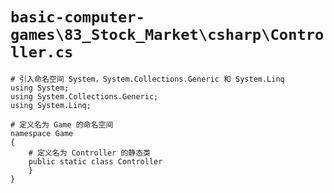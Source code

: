 # `basic-computer-games\83_Stock_Market\csharp\Controller.cs`

```
# 引入命名空间 System，System.Collections.Generic 和 System.Linq
using System;
using System.Collections.Generic;
using System.Linq;

# 定义名为 Game 的命名空间
namespace Game
{
    # 定义名为 Controller 的静态类
    public static class Controller
    }
}
```